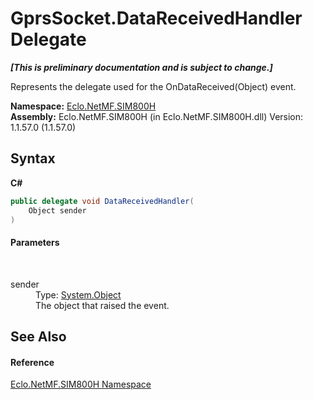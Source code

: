 # GprsSocket.DataReceivedHandler Delegate
 _**\[This is preliminary documentation and is subject to change.\]**_

Represents the delegate used for the OnDataReceived(Object) event.

**Namespace:**&nbsp;<a href="N_Eclo_NetMF_SIM800H">Eclo.NetMF.SIM800H</a><br />**Assembly:**&nbsp;Eclo.NetMF.SIM800H (in Eclo.NetMF.SIM800H.dll) Version: 1.1.57.0 (1.1.57.0)

## Syntax

**C#**<br />
``` C#
public delegate void DataReceivedHandler(
	Object sender
)
```


#### Parameters
&nbsp;<dl><dt>sender</dt><dd>Type: <a href="http://msdn2.microsoft.com/en-us/library/e5kfa45b" target="_blank">System.Object</a><br />The object that raised the event.</dd></dl>

## See Also


#### Reference
<a href="N_Eclo_NetMF_SIM800H">Eclo.NetMF.SIM800H Namespace</a><br />